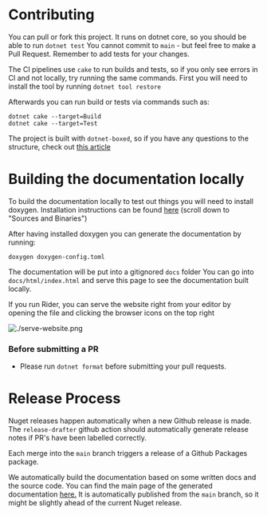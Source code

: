 # Contributing
You can pull or fork this project. It runs on dotnet core, so you should be able to run `dotnet test`
You cannot commit to `main` - but feel free to make a Pull Request.
Remember to add tests for your changes.

The CI pipelines use `cake` to run builds and tests, so if you only see errors in CI and not locally, try running the same commands.
First you will need to install the tool by running `dotnet tool restore`

Afterwards you can run build or tests via commands such as:
```shell
dotnet cake --target=Build
dotnet cake --target=Test
```

The project is built with `dotnet-boxed`, so if you have any questions to the structure, check out [this article](https://rehansaeed.com/the-fastest-nuget-package-ever-published-probably/)

# Building the documentation locally
To build the documentation locally to test out things you will need to install doxygen.
Installation instructions can be found [here](https://www.doxygen.nl/download.html) (scroll down to "Sources and Binaries")

After having installed doxygen you can generate the documentation by running:
```shell
doxygen doxygen-config.toml
```

The documentation will be put into a gitignored `docs` folder
You can go into `docs/html/index.html` and serve this page to see the documentation built locally.

If you run Rider, you can serve the website right from your editor by opening the file and clicking the browser icons on the top right

![./serve-website.png]()


### Before submitting a PR
- Please run `dotnet format` before submitting your pull requests.

# Release Process
Nuget releases happen automatically when a new Github release is made. The `release-drafter` github action should automatically generate release notes if PR's have been labelled correctly.

Each merge into the `main` branch triggers a release of a Github Packages package.

We automatically build the documentation based on some written docs and the source code.
You can find the main page of the generated documentation [here.](https://scadaminds.github.io/swiss-army-knife/index.html)
It is automatically published from the `main` branch, so it might be slightly ahead of the current Nuget release.

